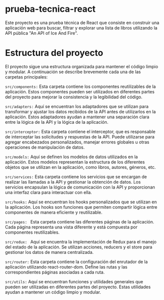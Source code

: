 # prueba-tecnica-react
Este proyecto es una prueba técnica de React que consiste en construir una aplicación web para buscar, filtrar y explorar una lista de libros utilizando la API pública "An API of Ice And Fire".

# Estructura del proyecto
El proyecto sigue una estructura organizada para mantener el código limpio y modular. A continuación se describe brevemente cada una de las carpetas principales:

`src/components:` Esta carpeta contiene los componentes reutilizables de la aplicación. Estos componentes pueden ser utilizados en diferentes partes del proyecto para mejorar la consistencia y la legibilidad del código.

`src/adapters:` Aquí se encuentran los adaptadores que se utilizan para transformar y ajustar los datos recibidos de la API antes de utilizarlos en la aplicación. Estos adaptadores ayudan a mantener una separación clara entre la lógica de la API y la lógica de la aplicación.

`src/interceptor:` Esta carpeta contiene el interceptor, que es responsable de interceptar las solicitudes y respuestas de la API. Puede utilizarse para agregar encabezados personalizados, manejar errores globales u otras operaciones de manipulación de datos.

`src/models:` Aquí se definen los modelos de datos utilizados en la aplicación. Estos modelos representan la estructura de los diferentes objetos que se utilizan en la aplicación, como libros, autores, géneros, etc.

`src/services:` Esta carpeta contiene los servicios que se encargan de realizar las llamadas a la API y gestionar la obtención de datos. Los servicios encapsulan la lógica de comunicación con la API y proporcionan una interfaz clara para interactuar con ella.

`src/hooks:` Aquí se encuentran los hooks personalizados que se utilizan en la aplicación. Los hooks son funciones que permiten compartir lógica entre componentes de manera eficiente y reutilizable.

`src/pages: ` Esta carpeta contiene las diferentes páginas de la aplicación. Cada página representa una vista diferente y está compuesta por componentes reutilizables.

`src/redux: ` Aquí se encuentra la implementación de Redux para el manejo del estado de la aplicación. Se utilizan acciones, reducers y el store para gestionar los datos de manera centralizada.

`src/router:` Esta carpeta contiene la configuración del enrutador de la aplicación utilizando react-router-dom. Define las rutas y las correspondientes páginas asociadas a cada ruta.

`src/utils:` Aquí se encuentran funciones y utilidades generales que pueden ser utilizadas en diferentes partes del proyecto. Estas utilidades ayudan a mantener un código limpio y modular.

